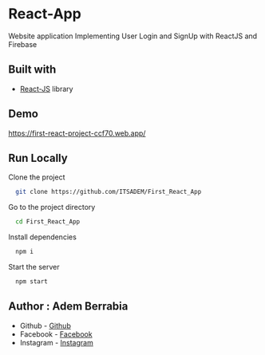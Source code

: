 # React-App

Website application Implementing User Login and SignUp with ReactJS and Firebase

## Built with

- [React-JS](https://react.dev/) library

## Demo

https://first-react-project-ccf70.web.app/

## Run Locally

Clone the project

```bash
  git clone https://github.com/ITSADEM/First_React_App
```

Go to the project directory

```bash
  cd First_React_App
```

Install dependencies

```bash
  npm i
```

Start the server

```bash
  npm start
```

## Author : Adem Berrabia

- Github - [Github](https://github.com/ITSADEM)
- Facebook - [Facebook](https://www.facebook.com/profile.php?id=100022888083591)
- Instagram - [Instagram](https://www.instagram.com/adem_rb3/?hl=fr)
